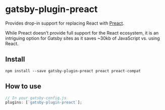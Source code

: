 # gatsby-plugin-preact

Provides drop-in support for replacing React with [Preact](https://preactjs.com/).

While Preact doesn't provide full support for the React ecosystem, it is an
intriguing option for Gatsby sites as it saves ~30kb of JavaScript vs. using
React.

## Install

`npm install --save gatsby-plugin-preact preact preact-compat`

## How to use

```javascript
// In your gatsby-config.js
plugins: [`gatsby-plugin-preact`];
```
